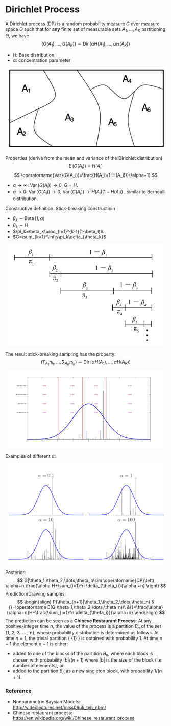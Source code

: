 # Dirichlet Process

A Dirichlet process (DP) is a random probability measure $G$ over measure space $\Theta$ such that for **any** finite set of measurable sets $A_1,\dots,A_K$ partitioning $\Theta$, we have
$$
(G(A_1),\dots,G(A_K )) \sim \operatorname{Dir}(\alpha H(A_1),\dots, \alpha H(A_K ))
$$
* $H$: Base distribution
* $\alpha$: concentration parameter

<div align="center">
<img src="resources/dp0.png" width="500">
</div>

Properties (derive from the mean and variance of the Dirichlet distribution)
$$
\operatorname{E}(G(A_i))=H(A_i)
$$
$$
\operatorname{Var}(G(A_i))=\frac{H(A_i)(1-H(A_i))}{\alpha+1}
$$

* $\alpha\to \infty$: $\operatorname{Var}(G(A_i))\to 0$, $G=H$.
* $\alpha\to 0$: $\operatorname{Var}(G(A_i))\to 0$, $\operatorname{Var}(G(A_i))\to H(A_i)(1-H(A_i))$ , similar to Bernoulli distribution.

Constructive definition: Stick-breaking constructioin
* $\beta_k\sim \operatorname{Beta}(1,\alpha)$
* $\theta_k\sim H$
* $\pi_k=\beta_k\prod_{l=1}^{k-1}(1-\beta_l)$
* $G=\sum_{k=1}^\infty\pi_k\delta_{\theta_k}$

<div align="center">
<img src="resources/dp1.png" width="500">
</div>

The result stick-breaking sampling has the property:
$$
(\sum_{A_1}\pi_{l_1},\dots,\sum_{A_K}\pi_{l_K}) \sim \operatorname{Dir}(\alpha H(A_1),\dots, \alpha H(A_K ))
$$

<div align="center">
<img src="resources/dp2.png" width="500">
</div>

Examples of different $\alpha$:

<div align="center">
<img src="resources/dp3.png" width="500">
</div>

Posterior:
$$
G|\theta_1,\theta_2,\dots,\theta_n\sim \operatorname{DP}\left(
\alpha+n,\frac{\alpha H+\sum_{i=1}^n \delta_{\theta_i}}{\alpha +n}
\right)
$$
Prediction/Drawing samples:
$$
\begin{align}
P(\theta_{n+1}|\theta_1,\theta_2,\dots,\theta_n)
&{}=\operatorname E(G|\theta_1,\theta_2,\dots,\theta_n)\\
&{}=\frac{\alpha}{\alpha+n}H+\frac{\sum_{i=1}^n \delta_{\theta_i}}{\alpha+n}
\end{align}
$$
The prediction can be seen as a **Chinese Restaurant Process**:
At any positive-integer time $n$, the value of the process is a partition $B_n$ of the set {1, 2, 3, ... , n}, whose probability distribution is determined as follows. At time $n = 1$, the trivial partition { {1} } is obtained with probability 1. At time n + 1 the element n + 1 is either:
* added to one of the blocks of the partition $B_n$, where each block is chosen with probability $|b|/(n + 1)$ where $|b|$ is the size of the block (i.e. number of elements), or
* added to the partition $B_n$ as a new singleton block, with probability $1/(n + 1)$.

### Reference
- Nonparametric Baysian Models: http://videolectures.net/mlss09uk_teh_nbm/
- Chinese restaurant process: https://en.wikipedia.org/wiki/Chinese_restaurant_process
